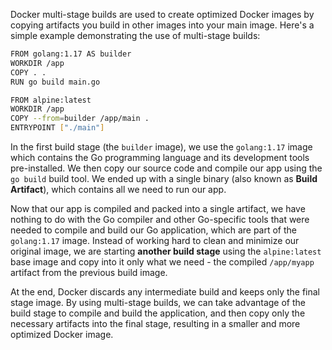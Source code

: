 Docker multi-stage builds are used to create optimized Docker images by copying artifacts you build in other images into your main image. Here's a simple example demonstrating the use of multi-stage builds:
```bash
FROM golang:1.17 AS builder
WORKDIR /app
COPY . .
RUN go build main.go

FROM alpine:latest
WORKDIR /app
COPY --from=builder /app/main .
ENTRYPOINT ["./main"]
```
In the first build stage (the `builder` image), we use the `golang:1.17` image which contains the Go programming language and its development tools pre-installed. We then copy our source code and compile our app using the `go build` build tool. We ended up with a single binary (also known as **Build Artifact**), which contains all we need to run our app.

Now that our app is compiled and packed into a single artifact, we have nothing to do with the Go compiler and other Go-specific tools that were needed to compile and build our Go application, which are part of the `golang:1.17` image. Instead of working hard to clean and minimize our original image, we are starting **another build stage** using the `alpine:latest` base image and copy into it only what we need - the compiled `/app/myapp` artifact from the previous build image.

At the end, Docker discards any intermediate build and keeps only the final stage image. By using multi-stage builds, we can take advantage of the build stage to compile and build the application, and then copy only the necessary artifacts into the final stage, resulting in a smaller and more optimized Docker image.